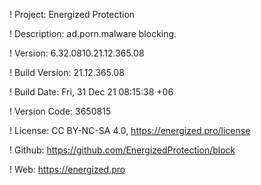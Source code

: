 ! Project: Energized Protection

! Description: ad.porn.malware blocking.

! Version: 6.32.0810.21.12.365.08

! Build Version: 21.12.365.08

! Build Date: Fri, 31 Dec 21 08:15:38 +06

! Version Code: 3650815

! License: CC BY-NC-SA 4.0, https://energized.pro/license

! Github: https://github.com/EnergizedProtection/block

! Web: https://energized.pro
